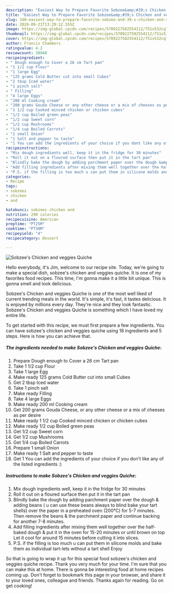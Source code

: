 ```yaml
---
description: "Easiest Way to Prepare Favorite Sobzee&amp;#39;s Chicken and veggies Quiche"
title: "Easiest Way to Prepare Favorite Sobzee&amp;#39;s Chicken and veggies Quiche"
slug: 340-easiest-way-to-prepare-favorite-sobzee-and-39-s-chicken-and-veggies-quiche
date: 2020-09-21T13:29:12.555Z
image: https://img-global.cpcdn.com/recipes/5709227582554112/751x532cq70/sobzees-chicken-and-veggies-quiche-recipe-main-photo.jpg
thumbnail: https://img-global.cpcdn.com/recipes/5709227582554112/751x532cq70/sobzees-chicken-and-veggies-quiche-recipe-main-photo.jpg
cover: https://img-global.cpcdn.com/recipes/5709227582554112/751x532cq70/sobzees-chicken-and-veggies-quiche-recipe-main-photo.jpg
author: Francis Chambers
ratingvalue: 4.2
reviewcount: 38948
recipeingredient:
- " Dough enough to Cover a 26 cm Tart pan"
- "1 1/2 cup Flour"
- "1 large Egg"
- "125 grams Cold Butter cut into small Cubes"
- "2 tbsp Iced water"
- "1 pinch salt"
- " Filling"
- "4 large Eggs"
- "200 ml Cooking cream"
- "200 grams Gouda Cheese or any other cheese or a mix of cheeses as per desire"
- "1 1/2 cup Cooked minced chicken or chicken cubes"
- "1/2 cup Boiled green peas"
- "1/2 cup Sweet corn"
- "1/2 cup Mushrooms"
- "1/4 cup Boiled Carrots"
- "1 small Onion"
- "1 Salt and pepper to taste"
- "1 You can add the ingredients of your choice if you dont like any of the listed ingredients "
recipeinstructions:
- "Mix dough ingredients well, keep it in the fridge for 30 minutes"
- "Roll it out on a floured surface then put it in the tart pan"
- "Blindly bake the dough by adding parchment paper over the dough &amp; adding beans ( u can use these beans always to blind bake your tart shells) over the paper in a preheated oven (200°C) for 5-7 minutes. Then remove the beans &amp; the parchment paper and continue backing for another 7-8 minutes."
- "Add filling ingredients after mixing them well together over the half-baked dough &amp; put it in the oven for 15-20 minutes or until brown on top Let it cool for around 15 minutes before cutting it into slices."
- "P.S. if the filling is too much u can put them in silicone molds and bake them as individual tart-lets without a tart shell Enjoy"
categories:
- Recipe
tags:
- sobzees
- chicken
- and

katakunci: sobzees chicken and 
nutrition: 290 calories
recipecuisine: American
preptime: "PT25M"
cooktime: "PT30M"
recipeyield: "4"
recipecategory: Dessert

---
```



![Sobzee&#39;s Chicken and veggies Quiche](https://img-global.cpcdn.com/recipes/5709227582554112/751x532cq70/sobzees-chicken-and-veggies-quiche-recipe-main-photo.jpg)

Hello everybody, it's Jim, welcome to our recipe site. Today, we're going to make a special dish, sobzee&#39;s chicken and veggies quiche. It is one of my favorites food recipes. This time, I'm gonna make it a little bit unique. This is gonna smell and look delicious.

Sobzee&#39;s Chicken and veggies Quiche is one of the most well liked of current trending meals in the world. It's simple, it's fast, it tastes delicious. It is enjoyed by millions every day. They're nice and they look fantastic. Sobzee&#39;s Chicken and veggies Quiche is something which I have loved my entire life.




To get started with this recipe, we must first prepare a few ingredients. You can have sobzee&#39;s chicken and veggies quiche using 18 ingredients and 5 steps. Here is how you can achieve that.

<!--inarticleads1-->

##### The ingredients needed to make Sobzee&#39;s Chicken and veggies Quiche:

1. Prepare  Dough enough to Cover a 26 cm Tart pan
1. Take 1 1/2 cup Flour
1. Take 1 large Egg
1. Make ready 125 grams Cold Butter cut into small Cubes
1. Get 2 tbsp Iced water
1. Take 1 pinch salt
1. Make ready  Filling
1. Take 4 large Eggs
1. Make ready 200 ml Cooking cream
1. Get 200 grams Gouda Cheese, or any other cheese or a mix of cheeses as per desire
1. Make ready 1 1/2 cup Cooked minced chicken or chicken cubes
1. Make ready 1/2 cup Boiled green peas
1. Get 1/2 cup Sweet corn
1. Get 1/2 cup Mushrooms
1. Get 1/4 cup Boiled Carrots
1. Prepare 1 small Onion
1. Make ready 1 Salt and pepper to taste
1. Get 1 You can add the ingredients of your choice if you don&#39;t like any of the listed ingredients :)




<!--inarticleads2-->

##### Instructions to make Sobzee&#39;s Chicken and veggies Quiche:

1. Mix dough ingredients well, keep it in the fridge for 30 minutes
1. Roll it out on a floured surface then put it in the tart pan
1. Blindly bake the dough by adding parchment paper over the dough &amp; adding beans ( u can use these beans always to blind bake your tart shells) over the paper in a preheated oven (200°C) for 5-7 minutes. Then remove the beans &amp; the parchment paper and continue backing for another 7-8 minutes.
1. Add filling ingredients after mixing them well together over the half-baked dough &amp; put it in the oven for 15-20 minutes or until brown on top Let it cool for around 15 minutes before cutting it into slices.
1. P.S. if the filling is too much u can put them in silicone molds and bake them as individual tart-lets without a tart shell Enjoy




So that is going to wrap it up for this special food sobzee&#39;s chicken and veggies quiche recipe. Thank you very much for your time. I'm sure that you can make this at home. There is gonna be interesting food at home recipes coming up. Don't forget to bookmark this page in your browser, and share it to your loved ones, colleague and friends. Thanks again for reading. Go on get cooking!
